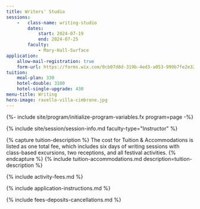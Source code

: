 ```yaml
---
title: Writers' Studio
sessions:
    -   class-name: writing-studio
        dates:
            start: 2024-07-19
            end: 2024-07-25
        faculty:
            - Mary-Hall-Surface
application:
    allow-mail-registration: true
    form-url: https://forms.wix.com/0cb07d8d-319b-4ed3-a053-999b7fe2e326:a21a3441-3b15-49bc-aee2-ca2584bdbe35
tuition:
    meal-plan: 330
    hotel-double: 3100
    hotel-single-upgrade: 430
menu-title: Writing
hero-image: ravello-villa-cimbrone.jpg
---
```

{%- include site/program/initialize-program-variables.fx program=page -%}

<section class="standard-block" markdown="1">

{% include site/session/session-info.md faculty-type="Instructor" %}

{% capture tuition-description %}
The cost for Tuition & Accommodations is listed as one total fee, which includes six days of writing sessions with class-based excursions, two receptions, and all festival activities.
{% endcapture %}
{% include tuition-accommodations.md description=tuition-description %}

{% include activity-fees.md %}

{% include application-instructions.md %}

{% include fees-deposits-cancellations.md %}

</section>